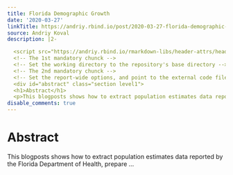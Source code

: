 ```yaml
---
title: Florida Demographic Growth
date: '2020-03-27'
linkTitle: https://andriy.rbind.io/post/2020-03-27-florida-demographic-growth/
source: Andriy Koval
description: |2-

  <script src="https://andriy.rbind.io/rmarkdown-libs/header-attrs/header-attrs.js"></script> <!-- These two chunks should be added in the beginning of every .Rmd that you want to source an .R script -->
  <!-- The 1st mandatory chunck -->
  <!-- Set the working directory to the repository's base directory -->
  <!-- The 2nd mandatory chunck -->
  <!-- Set the report-wide options, and point to the external code file. -->
  <div id="abstract" class="section level1">
  <h1>Abstract</h1>
  <p>This blogposts shows how to extract population estimates data reported by the Florida Department of Health, prepare ...
disable_comments: true
---
```


<script src="https://andriy.rbind.io/rmarkdown-libs/header-attrs/header-attrs.js"></script> <!-- These two chunks should be added in the beginning of every .Rmd that you want to source an .R script -->
<!-- The 1st mandatory chunck -->
<!-- Set the working directory to the repository's base directory -->
<!-- The 2nd mandatory chunck -->
<!-- Set the report-wide options, and point to the external code file. -->
<div id="abstract" class="section level1">
<h1>Abstract</h1>
<p>This blogposts shows how to extract population estimates data reported by the Florida Department of Health, prepare ...